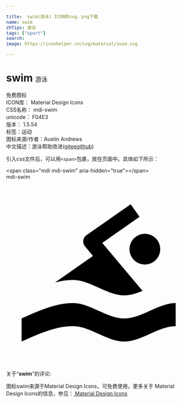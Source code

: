 ```yaml
---

title:  swim(游泳) ICON转svg、png下载
name: swim
zhTips: 游泳
tags: ["sport"]
search: 
image: https://iconhelper.cn/svg/material/swim.svg

---
```


# swim  <small style="font-size: 60%;font-weight: 100">游泳</small>


<div class="detail-page">
<p>
<span><span class="badge-success badge">免费图标</span> </span>
<br/>
<span>
ICON库：
<span class="badge-secondary badge">Material Design Icons</span> 
</span>
<br/>
<span>
CSS名称：
<span class="badge-secondary badge">mdi-swim</span> 
</span>
<br/>
<span>
unicode：
<span class="badge-secondary badge">F04E3</span> 
<copy-btn content='F04E3' btn-title=""></copy-btn>
<copy-btn :content='String.fromCodePoint(parseInt("F04E3", 16))' btn-title="复制U"></copy-btn>
</span>
<br/>
<span>
版本：
<span class="badge-secondary badge">1.5.54</span> 
</span><br/><span>标签：<span class="badge-light badge"><router-link to="/tags/sport.html">运动</router-link></span></span>
<br/>
<span>图标来源/作者：<span class="badge-light badge">Austin Andrews</span></span> 
<br/>
<span class="zh-detail">中文描述：<span class="badge-primary badge">游泳</span><span class="help-link"><span>帮助改进</span>(<a href="https://gitee.com/liuwave/icon-helper/edit/master/json/material/swim.json" target="_blank" rel="noopener noreferrer">gitee</a><a href="https://github.com/liuwave/icon-helper/edit/master/json/material/swim.json" target="_blank" rel="noopener noreferrer">github</a></span>)</span><br/>
</p>
</div>
<div class="alert alert-dark">
  <i class="mdi mdi-swim mdi-48px"></i>
  <i class="mdi mdi-swim mdi-36px"></i>
  <i class="mdi mdi-swim mdi-24px"></i>
  <i class="mdi mdi-swim mdi-18px"></i>
</div>
<div>
  <p>引入css文件后，可以用<code>&lt;span&gt;</code>包裹，放在页面中。具体如下所示：    
  </p>
  <div class="alert alert-primary" style="font-size: 14px">
    &lt;span class="mdi mdi-swim" aria-hidden="true"&gt;&lt;/span&gt;
    <copy-btn content='<span class="mdi mdi-swim" aria-hidden="true"></span>'></copy-btn>
  </div>
  <div class="alert alert-secondary">
    <i class="mdi mdi-swim"
    style="font-size: 24px"
    aria-hidden="true"></i> mdi-swim
    <copy-btn content="mdi-swim" btn-title="复制图标名称"></copy-btn>
  </div>
</div>
<div id="svg" class="svg-wrap">
<svg xmlns="http://www.w3.org/2000/svg" viewBox="0 0 24 24"><path d="M2,18C4.22,17 6.44,16 8.67,16C10.89,16 13.11,18 15.33,18C17.56,18 19.78,16 22,16V19C19.78,19 17.56,21 15.33,21C13.11,21 10.89,19 8.67,19C6.44,19 4.22,20 2,21V18M8.67,13C7.89,13 7.12,13.12 6.35,13.32L11.27,9.88L10.23,8.64C10.09,8.47 10,8.24 10,8C10,7.66 10.17,7.35 10.44,7.17L16.16,3.17L17.31,4.8L12.47,8.19L17.7,14.42C16.91,14.75 16.12,15 15.33,15C13.11,15 10.89,13 8.67,13M18,7A2,2 0 0,1 20,9A2,2 0 0,1 18,11A2,2 0 0,1 16,9A2,2 0 0,1 18,7Z" /></svg>
</div>
<detail full-name='mdi-swim'></detail>
<div class="icon-detail__container">
<p>关于“<b>swim</b>”的评论:</p>
</div>
<Vssue title="关于“swim”的评论" />    
<div><p>图标swim来源于Material Design Icons，可免费使用，更多关于 Material Design Icons的信息，参见：<a target="_blank" href="https://iconhelper.cn/material.html"> Material Design Icons</a>
</p></div>
